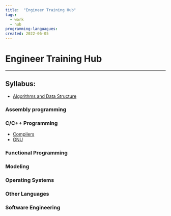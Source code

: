 ```yaml
---
title:  "Engineer Training Hub"
tags:
  - work
  - hub
programming-languagues:
created: 2022-06-05
---
```

# Engineer Training Hub
---
## Syllabus:
- [Algorithms and Data Structure](notes/algorithms-and-data-structure.md)

### Assembly programming

### C/C++ Programming

- [Compilers](notes/compilers.md)
- [GNU](notes/gnu.md)

### Functional Programming

### Modeling

### Operating Systems

### Other Languages

### Software Engineering